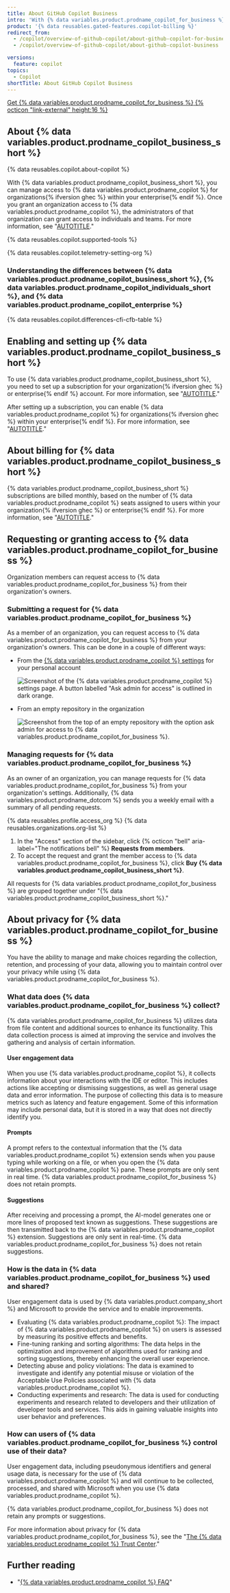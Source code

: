 ```yaml
---
title: About GitHub Copilot Business
intro: 'With {% data variables.product.prodname_copilot_for_business %} you can manage access to {% data variables.product.prodname_copilot %} for your organization{% ifversion ghec%} or enterprise{% endif %}.'
product: '{% data reusables.gated-features.copilot-billing %}'
redirect_from:
  - /copilot/overview-of-github-copilot/about-github-copilot-for-business
  - /copilot/overview-of-github-copilot/about-github-copilot-business

versions:
  feature: copilot
topics:
  - Copilot
shortTitle: About GitHub Copilot Business
---
```


<a href="https://github.com/github-copilot/business_signup/choose_business_type/?ref_cta=Copilot+Business+trial&ref_loc=about+github+copilot+business&ref_page=docs" target="_blank" class="btn btn-primary mt-3 mr-3 no-underline"><span>Get {% data variables.product.prodname_copilot_for_business %}</span> {% octicon "link-external" height:16 %}</a>

## About {% data variables.product.prodname_copilot_business_short %}

{% data reusables.copilot.about-copilot %}

With {% data variables.product.prodname_copilot_business_short %}, you can manage access to {% data variables.product.prodname_copilot %} for organizations{% ifversion ghec %} within your enterprise{% endif %}. Once you grant an organization access to {% data variables.product.prodname_copilot %}, the administrators of that organization can grant access to individuals and teams. For more information, see "[AUTOTITLE](/copilot/copilot-business/enabling-and-setting-up-github-copilot-business)."

{% data reusables.copilot.supported-tools %}

{% data reusables.copilot.telemetry-setting-org %}

### Understanding the differences between {% data variables.product.prodname_copilot_business_short %}, {% data variables.product.prodname_copilot_individuals_short %}, and {% data variables.product.prodname_copilot_enterprise %}

{% data reusables.copilot.differences-cfi-cfb-table %}

## Enabling and setting up {% data variables.product.prodname_copilot_business_short %}

To use {% data variables.product.prodname_copilot_business_short %}, you need to set up a subscription for your organization{% ifversion ghec %} or enterprise{% endif %} account. For more information, see "[AUTOTITLE](/billing/managing-billing-for-github-copilot/managing-your-github-copilot-subscription-for-your-organization-or-enterprise)."

After setting up a subscription, you can enable {% data variables.product.prodname_copilot %} for organizations{% ifversion ghec %} within your enterprise{% endif %}. For more information, see "[AUTOTITLE](/copilot/copilot-business/enabling-and-setting-up-github-copilot-business)."

## About billing for {% data variables.product.prodname_copilot_business_short %}

{% data variables.product.prodname_copilot_business_short %} subscriptions are billed monthly, based on the number of {% data variables.product.prodname_copilot %} seats assigned to users within your organization{% ifversion ghec %} or enterprise{% endif %}. For more information, see "[AUTOTITLE](/billing/managing-billing-for-github-copilot/about-billing-for-github-copilot#pricing-for-github-copilot-business)."

## Requesting or granting access to {% data variables.product.prodname_copilot_for_business %}

Organization members can request access to {% data variables.product.prodname_copilot_for_business %} from their organization's owners.

### Submitting a request for {% data variables.product.prodname_copilot_for_business %}

As a member of an organization, you can request access to {% data variables.product.prodname_copilot_for_business %} from your organization's owners. This can be done in a couple of different ways:

- From the [{% data variables.product.prodname_copilot %} settings](https://github.com/settings/copilot) for your personal account

  ![Screenshot of the {% data variables.product.prodname_copilot %} settings page. A button labelled "Ask admin for access" is outlined in dark orange.](/assets/images/help/copilot/request-cfb-access-settings.png)

- From an empty repository in the organization

  ![Screenshot from the top of an empty repository with the option ask admin for access to {% data variables.product.prodname_copilot_for_business %}.](/assets/images/help/copilot/request-cfb-access-empty-repo.png)

### Managing requests for {% data variables.product.prodname_copilot_for_business %}

As an owner of an organization, you can manage requests for {% data variables.product.prodname_copilot_for_business %} from your organization's settings. Additionally, {% data variables.product.prodname_dotcom %} sends you a weekly email with a summary of all pending requests.

{% data reusables.profile.access_org %}
{% data reusables.organizations.org-list %}
1. In the "Access" section of the sidebar, click {% octicon "bell" aria-label="The notifications bell" %} **Requests from members**.
1. To accept the request and grant the member access to {% data variables.product.prodname_copilot_for_business %}, click **Buy {% data variables.product.prodname_copilot_business_short %}**.

All requests for {% data variables.product.prodname_copilot_for_business %} are grouped together under "{% data variables.product.prodname_copilot_business_short %}."

## About privacy for {% data variables.product.prodname_copilot_for_business %}

You have the ability to manage and make choices regarding the collection, retention, and processing of your data, allowing you to maintain control over your privacy while using {% data variables.product.prodname_copilot_for_business %}.

### What data does {% data variables.product.prodname_copilot_for_business %} collect?

{% data variables.product.prodname_copilot_for_business %} utilizes data from file content and additional sources to enhance its functionality. This data collection process is aimed at improving the service and involves the gathering and analysis of certain information.

#### User engagement data

When you use {% data variables.product.prodname_copilot %}, it collects information about your interactions with the IDE or editor. This includes actions like accepting or dismissing suggestions, as well as general usage data and error information. The purpose of collecting this data is to measure metrics such as latency and feature engagement. Some of this information may include personal data, but it is stored in a way that does not directly identify you.

#### Prompts

A prompt refers to the contextual information that the {% data variables.product.prodname_copilot %} extension sends when you pause typing while working on a file, or when you open the {% data variables.product.prodname_copilot %} pane. These prompts are only sent in real time. {% data variables.product.prodname_copilot_for_business %} does not retain prompts.

#### Suggestions

After receiving and processing a prompt, the AI-model generates one or more lines of proposed text known as suggestions. These suggestions are then transmitted back to the {% data variables.product.prodname_copilot %} extension. Suggestions are only sent in real-time. {% data variables.product.prodname_copilot_for_business %} does not retain suggestions.

### How is the data in {% data variables.product.prodname_copilot_for_business %} used and shared?

User engagement data is used by {% data variables.product.company_short %} and Microsoft to provide the service and to enable improvements.

- Evaluating {% data variables.product.prodname_copilot %}: The impact of {% data variables.product.prodname_copilot %} on users is assessed by measuring its positive effects and benefits.
- Fine-tuning ranking and sorting algorithms: The data helps in the optimization and improvement of algorithms used for ranking and sorting suggestions, thereby enhancing the overall user experience.
- Detecting abuse and policy violations: The data is examined to investigate and identify any potential misuse or violation of the Acceptable Use Policies associated with {% data variables.product.prodname_copilot %}.
- Conducting experiments and research: The data is used for conducting experiments and research related to developers and their utilization of developer tools and services. This aids in gaining valuable insights into user behavior and preferences.

### How can users of {% data variables.product.prodname_copilot_for_business %} control use of their data?

User engagement data, including pseudonymous identifiers and general usage data, is necessary for the use of {% data variables.product.prodname_copilot %} and will continue to be collected, processed, and shared with Microsoft when you use {% data variables.product.prodname_copilot %}.

{% data variables.product.prodname_copilot_for_business %} does not retain any prompts or suggestions.

For more information about privacy for {% data variables.product.prodname_copilot_for_business %}, see the "[The {% data variables.product.prodname_copilot %} Trust Center](https://resources.github.com/copilot-trust-center/#privacy)."

## Further reading

- "[{% data variables.product.prodname_copilot %} FAQ](https://github.com/features/copilot#faq)"
